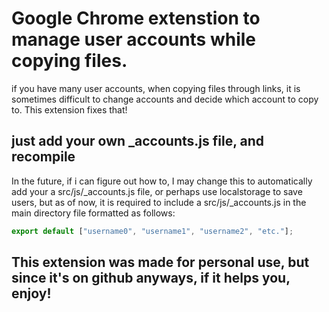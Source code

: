 # Google Chrome extenstion to manage user accounts while copying files.

if you have many user accounts, when copying files through links, it is sometimes difficult to change accounts and decide which account to copy to.
This extension fixes that!

## just add your own \_accounts.js file, and recompile

In the future, if i can figure out how to, I may change this to automatically add your a src/js/\_accounts.js file, or perhaps use localstorage to save users, but as of now, it is required to include a src/js/\_accounts.js in the main directory file formatted as follows:

```js
export default ["username0", "username1", "username2", "etc."];
```

## This extension was made for personal use, but since it's on github anyways, if it helps you, enjoy!
